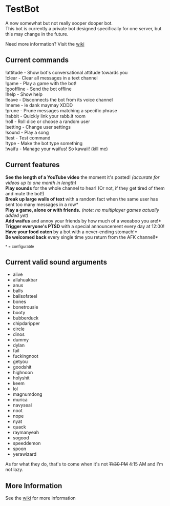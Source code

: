 # TestBot

A now somewhat but not really sooper dooper bot.  
This bot is currently a private bot designed specifically for one server, but this may change in the future.  

Need more information? Visit the [wiki](https://github.com/ColeTheKing/TestBot/wiki)  

## Current commands

!attitude - Show bot's conversational attitude towards you  
!clear - Clear all messages in a text channel  
!game - Play a game with the bot!  
!gooffline - Send the bot offline  
!help - Show help  
!leave - Disconnects the bot from its voice channel  
!meme - le dank maymay XDDD  
!prune - Prune messages matching a specific phrase  
!rabbit - Quickly link your rabb.it room  
!roll - Roll dice or choose a random user  
!setting - Change user settings  
!sound - Play a song  
!test - Test command  
!type - Make the bot type something  
!waifu - Manage your waifus! So kawaii! (kill me)  

## Current features

**See the length of a YouTube video** the moment it's posted! *(accurate for videos up to one month in length)*  
**Play sounds** for the whole channel to hear! (Or not, if they get tired of them and mute the bot!)  
**Break up large walls of text** with a random fact when the same user has sent too many messages in a row*  
**Play a game, alone or with friends.** *(note: no multiplayer games actually added yet)*  
**Add waifus** and annoy your friends by how much of a weeaboo you are!*  
**Trigger everyone's PTSD** with a special announcement every day at 12:00!  
**Have your food eaten** by a bot with a never-ending stomach!*  
**Be welcomed back** every single time you return from the AFK channel!*  

<sup>* = configurable</sup>

## Current valid sound arguments

* alive
* allahuakbar
* anus
* balls
* ballsofsteel
* bones
* bonetrousle
* booty
* bubberduck
* chipdaripper
* circle
* dinos
* dummy
* dylan
* fail
* fuckingnoot
* getyou
* goodshit
* highnoon
* holyshit
* keem
* lol
* magnumdong
* murica
* navyseal
* noot
* nope
* nyat
* quack
* raymanyeah
* sogood
* speeddemon
* spoon
* yerawizard

As for what they do, that's to come when it's not ~~11:30 PM~~ 4:15 AM and I'm not lazy.

## More Information
See the [wiki](https://github.com/ColeTheKing/TestBot/wiki) for more information